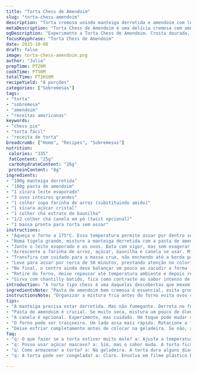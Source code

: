 ```yaml
---
title: "Torta Chess de Amendoim"
slug: "torta-chess-amendoim"
description: "Torta cremosa unindo manteiga derretida e amendoim com leite evaporado, ovos, amido e açúcar, assada até formar uma crosta tipo biscoito de amendoim. Servida fria, combina textura firme com interior levemente cremoso e opcional chantilly. Versão adaptada troca amido por farinha de arroz e acrescenta toque de canela para um sabor mais complexo. Cozimento cuidadoso evita bordas queimadas e centro líquido, garantindo crosta firme e interior sedoso."
metaDescription: "Torta Chess de Amendoim é uma delícia cremosa com amendoim e baunilha. Crosta crocante e interior sedoso. Um doce que impressiona."
ogDescription: "Experimente a Torta Chess de Amendoim. Crosta dourada, recheio cremoso. Perfeita para sobremesas especiais. Uma combinação irresistível."
focusKeyphrase: "Torta Chess de Amendoim"
date: 2025-10-08
draft: false
image: torta-chess-amendoim.png
author: "Julia"
prepTime: PT20M
cookTime: PT50M
totalTime: PT1H10M
recipeYield: "8 porções"
categories: ["Sobremesas"]
tags:
- "torta"
- "sobremesa"
- "amendoim"
- "receitas americanas"
keywords:
- "chess pie"
- "torta fácil"
- "receita de torta"
breadcrumb: ["Home", "Recipes", "Sobremesas"]
nutrition: 
 calories: "335"
 fatContent: "25g"
 carbohydrateContent: "26g"
 proteinContent: "8g"
ingredients:
- "100g manteiga derretida"
- "160g pasta de amendoim"
- "1 xícara leite evaporado"
- "3 ovos inteiros grandes"
- "1 colher sopa farinha de arroz (substituindo amido)"
- "1 xícara açúcar cristal"
- "1 colher chá extrato de baunilha"
- "1/2 colher chá canela em pó (twist opcional)"
- "1 massa pronta para torta sem assar"
instructions:
- "Aqueça o forno a 175°C. Essa temperatura permite assar por dentro sem queimar a superfície."
- "Numa tigela grande, misture a manteiga derretida com a pasta de amendoim até ficar homogêneo. A manteiga suaviza o amendoim, ajuda a criar essa textura macia e firme."
- "Junte o leite evaporado e os ovos. Bata com vigor, mas sem exagerar para não aerar demais e formar buracos."
- "Acrescente a farinha de arroz, açúcar, baunilha e canela se usar. Misture até o creme ficar uniforme. A farinha de arroz substitui o amido, dando textura mais leve e menos pegajosa."
- "Transfira com cuidado para a massa crua, não enchendo até a borda para evitar transbordar com a expansão líquida no forno."
- "Leve para assar por cerca de 50 minutos, prestando atenção no colorido. O topo deve ficar com aparência de biscoito levemente dourado; mexa o forno se notar que algum canto está escurecendo rápido."
- "No final, o centro ainda deve balançar um pouco ao sacudir a forma - sinal que não passou do ponto e ainda ficará cremoso ao esfriar."
- "Retire do forno, deixe repousar até temperatura ambiente e depois refrigere no mínimo 3 horas para firmar por completo."
- "Sirva com chantilly batido, fica como contraste ao sabor intenso de amendoim e a textura firme."
introduction: "A torta tipo chess é uma daquelas descobertas que mexem com a cozinha americana clássica, especialmente quando se adiciona pasta de amendoim, que traz personalidade e riqueza ao prato. Já testei várias modalidades - com amido, farinha branca, variações de açúcar; sempre tem aquela diferença visual mas o verdadeiro segredo está na textura. Gosto de observar a mudança na superfície: o jeito que a crosta sólida se forma e contrasta com o interior quase cremoso que ainda demora a firmar por conta do amendoim e do leite evaporado. E claro, usar farinha de arroz foi uma sacada pra deixar mais delicada e reduzir essa densidade típica do amido, além do toque sutil da canela que me surpreendeu na última tentativa."
ingredientsNote: "Pasta de amendoim bem cremosa é essencial, evita grumos. Se usar uma muito seca, misture um pouco de óleo vegetal para ajustar consistência. A manteiga derretida deve estar quente mas não fervendo para não cozinhar os ovos. Leite evaporado tradicional ou desnatado funcionam, só muda textura final. Trocar o amido por farinha de arroz deixa o recheio mais leve, menos ‘massudo’. A canela é opcional, mas adiciona um contraste ótimo ao sabor doce do amendoim. Para a massa, qualquer crocante serve, desde massa pronta até artesanal feita com gordura vegetal, só não recomendo massa de biscoito que geralmente não aguenta recheios líquidos."
instructionsNote: "Organizar a mistura fria antes do forno evita ovos cozidos na hora. Bata tudo na tigela que acomode o volume, assim evita respingos e mistura irregular. Sempre preste atenção na crosta enquanto assa; forno deixa pontos quentes que queimam rápido, na dúvida rotacione a forma a cada 20 minutos. O tempo é indicativo, o teste do sacudir a assadeira é mais confiável pra saber a textura do interior. Deixe esfriar por completo à temperatura ambiente antes da geladeira, a redução repentina pode rachar a crosta. Se sobrar e você sentir que está seco, aqueça um pouco no micro-ondas com um sachê de chantilly para recuperar umidade e sabor."
tips:
- "A manteiga precisa estar derretida. Mas não fumegante. Derreta no fogo baixo. O calor evita que os ovos cozinhem. Geralmente, faço isso no micro-ondas, mas cuidado."
- "Pasta de amendoim é crucial. Se muito seca, mistura um pouco de óleo. Ajuda na cremosidade. Não deixe formar grumos. A textura é tudo."
- "A canela é opcional. Experimente, mas cuidado. Um toque pode mudar o sabor. Tenho preferência pelo sabor puro do amendoim e baunilha, mas a diversão é experimentar."
- "O forno pode ser traiçoeiro. Um lado assa mais rápido. Rotacione a forma a cada 20 minutos para um assado uniforme. Olhe a cor. Dourado é sinal de perfeição."
- "Deixe esfriar completamente antes de colocar na geladeira. Se não, a crosta pode rachar. Aprendi isso da maneira mais difícil. Respeite o tempo de espera. Vale a pena."
faq:
- "q: O que fazer se a torta estiver muito mole? a: Ajuste a temperatura do forno. Pode não estar cozinhando bem. A crosta deve ser firme. O centro, um pouco balançando. O tempo é importante."
- "q: Posso usar açúcar mascavo? a: Sim, mas o sabor muda. A torta fica mais rica. Porém, prepare-se para um toque diferente que pode ser uma gostosa surpresa."
- "q: Como armazenar a torta? a: Na geladeira. A torta dura alguns dias. Pode ser que seque. Tente cobrir com filme plástico. Evita que resseque, mas não guarde por muito tempo."
- "q: A torta pode ser congelada? a: Claro. Envolva em filme plástico bem. Evite queimaduras de congelamento. Quando descongelar, a textura muda. Pode ficar um pouco mais firme, mas sabor, continua."

---
```

